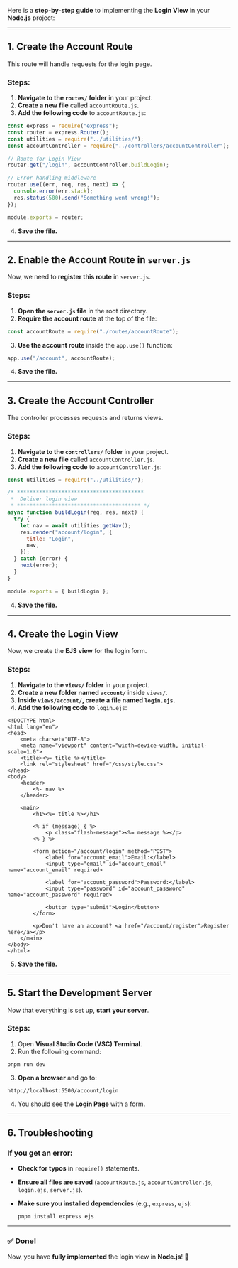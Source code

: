 Here is a **step-by-step guide** to implementing the **Login View** in your **Node.js** project:

---

## **1. Create the Account Route**
This route will handle requests for the login page.

### **Steps:**
1. **Navigate to the `routes/` folder** in your project.
2. **Create a new file** called `accountRoute.js`.
3. **Add the following code** to `accountRoute.js`:

```js
const express = require("express");
const router = express.Router();
const utilities = require("../utilities/");
const accountController = require("../controllers/accountController");

// Route for Login View
router.get("/login", accountController.buildLogin);

// Error handling middleware
router.use((err, req, res, next) => {
  console.error(err.stack);
  res.status(500).send("Something went wrong!");
});

module.exports = router;
```

4. **Save the file.**

---

## **2. Enable the Account Route in `server.js`**
Now, we need to **register this route** in `server.js`.

### **Steps:**
1. **Open the `server.js` file** in the root directory.
2. **Require the account route** at the top of the file:

```js
const accountRoute = require("./routes/accountRoute");
```

3. **Use the account route** inside the `app.use()` function:

```js
app.use("/account", accountRoute);
```

4. **Save the file.**

---

## **3. Create the Account Controller**
The controller processes requests and returns views.

### **Steps:**
1. **Navigate to the `controllers/` folder** in your project.
2. **Create a new file** called `accountController.js`.
3. **Add the following code** to `accountController.js`:

```js
const utilities = require("../utilities/");

/* ****************************************
 *  Deliver login view
 * *************************************** */
async function buildLogin(req, res, next) {
  try {
    let nav = await utilities.getNav();
    res.render("account/login", {
      title: "Login",
      nav,
    });
  } catch (error) {
    next(error);
  }
}

module.exports = { buildLogin };
```

4. **Save the file.**

---

## **4. Create the Login View**
Now, we create the **EJS view** for the login form.

### **Steps:**
1. **Navigate to the `views/` folder** in your project.
2. **Create a new folder named `account/`** inside `views/`.
3. **Inside `views/account/`, create a file named `login.ejs`.**
4. **Add the following code** to `login.ejs`:

```ejs
<!DOCTYPE html>
<html lang="en">
<head>
    <meta charset="UTF-8">
    <meta name="viewport" content="width=device-width, initial-scale=1.0">
    <title><%= title %></title>
    <link rel="stylesheet" href="/css/style.css">
</head>
<body>
    <header>
        <%- nav %>
    </header>
    
    <main>
        <h1><%= title %></h1>

        <% if (message) { %>
            <p class="flash-message"><%= message %></p>
        <% } %>

        <form action="/account/login" method="POST">
            <label for="account_email">Email:</label>
            <input type="email" id="account_email" name="account_email" required>

            <label for="account_password">Password:</label>
            <input type="password" id="account_password" name="account_password" required>

            <button type="submit">Login</button>
        </form>

        <p>Don't have an account? <a href="/account/register">Register here</a></p>
    </main>
</body>
</html>
```

5. **Save the file.**

---

## **5. Start the Development Server**
Now that everything is set up, **start your server**.

### **Steps:**
1. Open **Visual Studio Code (VSC) Terminal**.
2. Run the following command:

```
pnpm run dev
```

3. **Open a browser** and go to:

```
http://localhost:5500/account/login
```

4. You should see the **Login Page** with a form.

---

## **6. Troubleshooting**
### If you get an error:
- **Check for typos** in `require()` statements.
- **Ensure all files are saved** (`accountRoute.js`, `accountController.js`, `login.ejs`, `server.js`).
- **Make sure you installed dependencies** (e.g., `express`, `ejs`):

  ```
  pnpm install express ejs
  ```

---

### **✅ Done!**
Now, you have **fully implemented** the login view in **Node.js**! 🎉